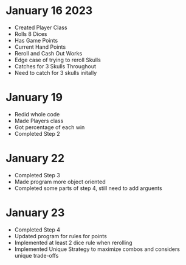 # January 16 2023
- Created Player Class
- Rolls 8 Dices
- Has Game Points
- Current Hand Points
- Reroll and Cash Out Works
- Edge case of trying to reroll Skulls
- Catches for 3 Skulls Throughout
- Need to catch for 3 skulls initally

# January 19
- Redid whole code
- Made Players class
- Got percentage of each win
- Completed Step 2

# January 22
- Completed Step 3 
- Made program more object oriented
- Completed some parts of step 4, still need to add arguents

# January 23
- Completed Step 4
- Updated program for rules for points
- Implemented at least 2 dice rule when rerolling
- Implemented Unique Strategy to maximize combos and considers unique trade-offs


